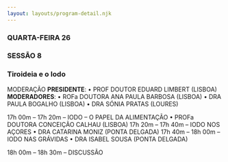 ```yaml
---
layout: layouts/program-detail.njk
---
```

### QUARTA-FEIRA 26  
### SESSÃO 8
### Tiroideia e o Iodo

MODERAÇÃO
**PRESIDENTE**: • PROF DOUTOR EDUARD LIMBERT (LISBOA)
**MODERADORES**: • ROFa DOUTORA ANA PAULA BARBOSA (LISBOA)
• DRA PAULA BOGALHO (LISBOA) 
• DRA SÓNIA PRATAS (LOURES)

17h 00m – 17h 20m – IODO – O PAPEL DA ALIMENTAÇÃO
• PROFa DOUTORA CONCEIÇÃO CALHAU (LISBOA)
17h 20m – 17h 40m – IODO NOS AÇORES
• DRA CATARINA MONIZ (PONTA DELGADA)
17h 40m – 18h 00m – IODO NAS GRÁVIDAS
• DRA ISABEL SOUSA (PONTA DELGADA)

18h 00m – 18h 30m – DISCUSSÃO